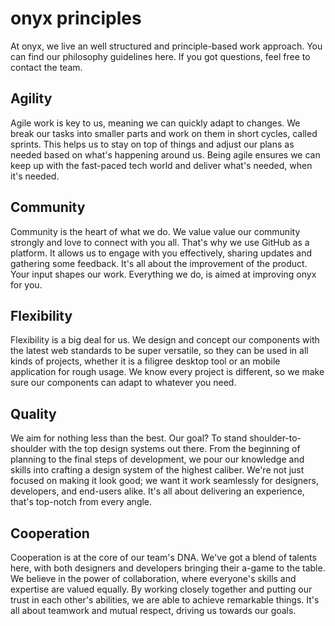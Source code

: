 # onyx principles

At onyx, we live an well structured and principle-based work approach. You can find our philosophy guidelines here. If you got questions, feel free to contact the team.

## Agility

Agile work is key to us, meaning we can quickly adapt to changes. We break our tasks into smaller parts and work on them in short cycles, called sprints. This helps us to stay on top of things and adjust our plans as needed based on what's happening around us. Being agile ensures we can keep up with the fast-paced tech world and deliver what's needed, when it's needed.

## Community

Community is the heart of what we do. We value value our community strongly and love to connect with you all. That's why we use GitHub as a platform. It allows us to engage with you effectively, sharing updates and gathering some feedback. It's all about the improvement of the product. Your input shapes our work. Everything we do, is aimed at improving onyx for you.

## Flexibility

Flexibility is a big deal for us. We design and concept our components with the latest web standards to be super versatile, so they can be used in all kinds of projects, whether it is a filigree desktop tool or an mobile application for rough usage. We know every project is different, so we make sure our components can adapt to whatever you need.

## Quality

We aim for nothing less than the best. Our goal? To stand shoulder-to-shoulder with the top design systems out there. From the beginning of planning to the final steps of development, we pour our knowledge and skills into crafting a design system of the highest caliber. We're not just focused on making it look good; we want it work seamlessly for designers, developers, and end-users alike. It's all about delivering an experience, that's top-notch from every angle.

## Cooperation

Cooperation is at the core of our team's DNA. We've got a blend of talents here, with both designers and developers bringing their a-game to the table. We believe in the power of collaboration, where everyone's skills and expertise are valued equally. By working closely together and putting our trust in each other's abilities, we are able to achieve remarkable things. It's all about teamwork and mutual respect, driving us towards our goals.
